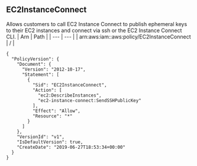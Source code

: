 
## EC2InstanceConnect
Allows customers to call EC2 Instance Connect to publish ephemeral keys to their EC2 instances and connect via ssh or the EC2 Instance Connect CLI.
| Arn | Path |
| --- | --- |
| arn:aws:iam::aws:policy/EC2InstanceConnect | / |
```
{
  "PolicyVersion": {
    "Document": {
      "Version": "2012-10-17",
      "Statement": [
        {
          "Sid": "EC2InstanceConnect",
          "Action": [
            "ec2:DescribeInstances",
            "ec2-instance-connect:SendSSHPublicKey"
          ],
          "Effect": "Allow",
          "Resource": "*"
        }
      ]
    },
    "VersionId": "v1",
    "IsDefaultVersion": true,
    "CreateDate": "2019-06-27T18:53:34+00:00"
  }
}
```
